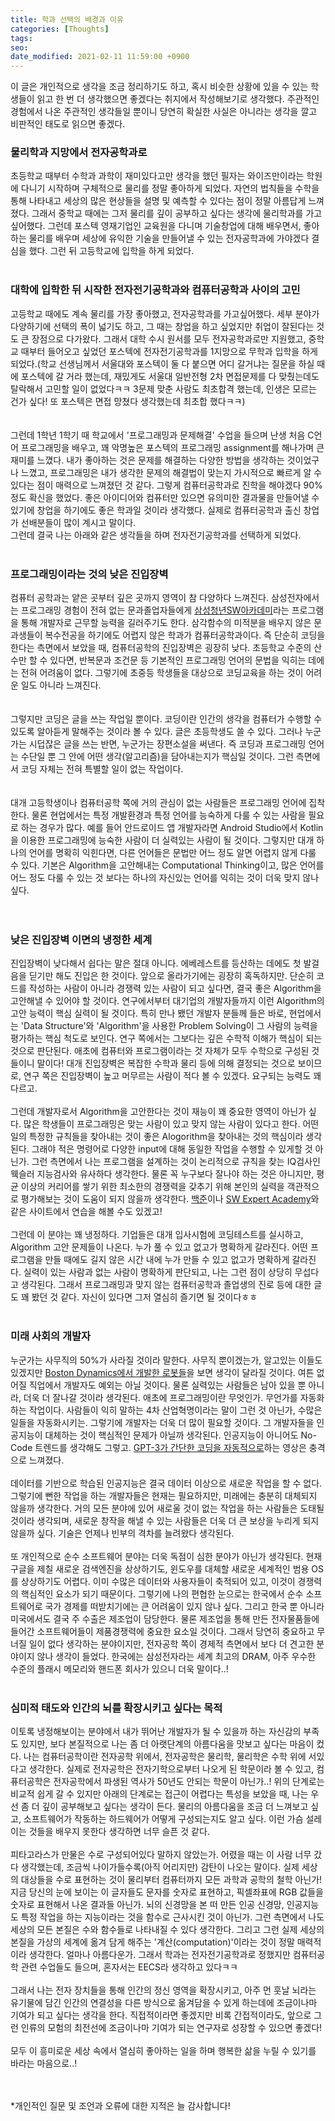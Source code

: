 ```yaml
---
title: 학과 선택의 배경과 이유
categories: [Thoughts]
tags:
seo:
date_modified: 2021-02-11 11:59:00 +0900
---
```

이 글은 개인적으로 생각을 조금 정리하기도 하고, 혹시 비슷한 상황에 있을 수 있는 학생들이 읽고 한 번 더 생각했으면 좋겠다는 취지에서 작성해보기로 생각했다. 주관적인 경험에서 나온 주관적인 생각들일 뿐이니 당연히 확실한 사실은 아니라는 생각을 깔고 비판적인 태도로 읽으면 좋겠다.
</br>

### 물리학과 지망에서 전자공학과로
초등학교 때부터 수학과 과학이 재미있다고만 생각을 했던 필자는 와이즈만이라는 학원에 다니기 시작하며 구체적으로 물리를 정말 좋아하게 되었다. 자연의 법칙들을 수학을 통해 나타내고 세상의 많은 현상들을 설명 및 예측할 수 있다는 점이 정말 아름답게 느껴졌다. 그래서 중학교 때에는 그저 물리를 깊이 공부하고 싶다는 생각에 물리학과를 가고 싶어했다. 그런데 포스텍 영재기업인 교육원을 다니며 기술창업에 대해 배우면서, 좋아하는 물리를 배우며 세상에 유익한 기술을 만들어낼 수 있는 전자공학과에 가야겠다 결심을 했다. 그런 뒤 고등학교에 입학을 하게 되었다.
</br>
</br>

### 대학에 입학한 뒤 시작한 전자전기공학과와 컴퓨터공학과 사이의 고민
고등학교 때에도 계속 물리를 가장 좋아했고, 전자공학과를 가고싶어했다. 세부 분야가 다양하기에 선택의 폭이 넓기도 하고, 그 때는 창업을 하고 싶었지만 취업이 잘된다는 것도 큰 장점으로 다가왔다. 그래서 대학 수시 원서를 모두 전자공학과로만 지원했고, 중학교 때부터 들어오고 싶었던 포스텍에 전자전기공학과를 1지망으로 무학과 입학을 하게 되었다.(학교 선생님께서 서울대와 포스텍이 둘 다 붙으면 어디 갈거냐는 질문을 하실 때에 포스텍에 갈 거라 했는데, 재밌게도 서울대 일반전형 2차 면접문제를 다 맞췄는데도 탈락해서 고민할 일이 없었다ㅋㅋ 3문제 맞춘 사람도 최초합격 했는데, 인생은 모르는 건가 싶다! 또 포스텍은 면접 망쳤다 생각했는데 최초합 했다ㅋㅋ)  
</br>
</br>
그런데 1학년 1학기 때 학교에서 '프로그래밍과 문제해결' 수업을 들으며 난생 처음 C언어 프로그래밍을 배우고, 꽤 악명높은 포스텍의 프로그래밍 assignment를 해나가며 큰 재미를 느꼈다. 내가 좋아하는 것은 문제를 해결하는 다양한 방법을 생각하는 것이었구나 느꼈고, 프로그래밍은 내가 생각한 문제의 해결법이 맞는지 가시적으로 빠르게 알 수 있다는 점이 매력으로 느껴졌던 것 같다. 그렇게 컴퓨터공학과로 진학을 해야겠다 90% 정도 확신을 했었다. 좋은 아이디어와 컴퓨터만 있으면 유의미한 결과물을 만들어낼 수 있기에 창업을 하기에도 좋은 학과일 것이라 생각했다. 실제로 컴퓨터공학과 출신 창업가 선배분들이 많이 계시고 말이다.  
그런데 결국 나는 아래와 같은 생각들을 하며 전자전기공학과를 선택하게 되었다.
</br>
</br>
  
### 프로그래밍이라는 것의 낮은 진입장벽
컴퓨터 공학과는 얕은 곳부터 깊은 곳까지 영역이 참 다양하다 느껴진다. 삼성전자에서는 프로그래밍 경험이 전혀 없는 문과졸업자들에게 [삼성청년SW아카데미](https://news.samsung.com/kr/%EC%82%BC%EC%84%B1%EC%B2%AD%EB%85%84sw%EC%95%84%EC%B9%B4%EB%8D%B0%EB%AF%B8-3%EA%B8%B0-%EC%88%98%EB%A3%8C-2%EB%85%84%EA%B0%84-1%EC%B2%9C%EC%97%AC%EB%AA%85-%EC%B7%A8%EC%97%85)라는 프로그램을 통해 개발자로 근무할 능력을 길러주기도 한다. 삼각함수의 미적분을 배우지 않은 문과생들이 복수전공을 하기에도 어렵지 않은 학과가 컴퓨터공학과이다. 즉 단순히 코딩을 한다는 측면에서 보았을 때, 컴퓨터공학의 진입장벽은 굉장히 낮다. 초등학교 수준의 산수만 할 수 있다면, 반복문과 조건문 등 기본적인 프로그래밍 언어의 문법을 익히는 데에는 전혀 어려움이 없다. 그렇기에 초중등 학생들을 대상으로 코딩교육을 하는 것이 어려운 일도 아니라 느껴진다.  
</br>
</br>
그렇지만 코딩은 글을 쓰는 작업일 뿐이다. 코딩이란 인간의 생각을 컴퓨터가 수행할 수 있도록 알아듣게 말해주는 것이라 볼 수 있다. 글은 초등학생도 쓸 수 있다. 그러나 누군가는 시덥잖은 글을 쓰는 반면, 누군가는 장편소설을 써낸다. 즉 코딩과 프로그래밍 언어는 수단일 뿐 그 안에 어떤 생각(알고리즘)을 담아내는지가 핵심일 것이다. 그런 측면에서 코딩 자체는 전혀 특별할 일이 없는 작업이다.  
</br>
</br>
대개 고등학생이나 컴퓨터공학 쪽에 거의 관심이 없는 사람들은 프로그래밍 언어에 집착한다. 물론 현업에서는 특정 개발환경과 특정 언어를 능숙하게 다룰 수 있는 사람을 필요로 하는 경우가 많다. 예를 들어 안드로이드 앱 개발자라면 Android Studio에서 Kotlin을 이용한 프로그래밍에 능숙한 사람이 더 실력있는 사람이 될 것이다. 그렇지만 대개 하나의 언어를 명확히 익힌다면, 다른 언어들은 문법만 어느 정도 알면 어렵지 않게 다룰 수 있다. 기본은 Algorithm을 고안해내는 Computational Thinking이고, 많은 언어를 어느 정도 다룰 수 있는 것 보다는 하나의 자신있는 언어를 익히는 것이 더욱 맞지 않나 싶다.  
</br>
</br>
  
### 낮은 진입장벽 이면의 냉정한 세계
진입장벽이 낮다해서 쉽다는 말은 절대 아니다. 에베레스트를 등산하는 데에도 첫 발걸음을 딛기만 해도 진입은 한 것이다. 앞으로 올라가기에는 굉장히 혹독하지만. 단순히 코드를 작성하는 사람이 아니라 경쟁력 있는 사람이 되고 싶다면, 결국 좋은 Algorithm을 고안해낼 수 있어야 할 것이다. 연구에서부터 대기업의 개발자들까지 이런 Algorithm의 고안 능력이 핵심 실력이 될 것이다. 특히 만나 뵀던 개발자 분들께 들은 바로, 현업에서는 'Data Structure'와 'Algorithm'을 사용한 Problem Solving이 그 사람의 능력을 평가하는 핵심 척도로 보인다. 연구 쪽에서는 그보다는 깊은 수학적 이해가 핵심이 되는 것으로 판단된다. 애초에 컴퓨터와 프로그램이라는 것 자체가 모두 수학으로 구성된 것들이니 말이다! 대개 진입장벽은 복잡한 수학과 물리 등에 의해 결정되는 것으로 보이므로, 연구 쪽은 진입장벽이 높고 머무르는 사람이 적다 볼 수 있겠다. 요구되는 능력도 꽤 다르고.
</br>
</br>
그런데 개발자로서 Algorithm을 고안한다는 것이 재능이 꽤 중요한 영역이 아닌가 싶다. 많은 학생들이 프로그래밍은 맞는 사람이 있고 맞지 않는 사람이 있다고 한다. 어떤 일의 특정한 규칙들을 찾아내는 것이 좋은 Alogorithm을 찾아내는 것의 핵심이라 생각된다. 그래야 적은 명령어로 다양한 input에 대해 동일한 작업을 수행할 수 있게할 것 아닌가. 그런 측면에서 나는 프로그램을 설계하는 것이 논리적으로 규칙을 찾는 IQ검사인 웩슬러 지능검사와 유사하다 생각한다. 물론 꼭 누구보다 잘나야 하는 것은 아니지만, 평균 이상의 커리어를 쌓기 위한 최소한의 경쟁력을 갖추기 위해 본인의 실력을 객관적으로 평가해보는 것이 도움이 되지 않을까 생각한다. [백준](https://www.acmicpc.net/problemset)이나 [SW Expert Academy](https://swexpertacademy.com/main/main.do)와 같은 사이트에서 연습을 해볼 수도 있겠고!
</br>
</br>
그런데 이 분야는 꽤 냉정하다. 기업들은 대개 입사시험에 코딩테스트를 실시하고, Algorithm 고안 문제들이 나온다. 누가 풀 수 있고 없고가 명확하게 갈라진다. 어떤 프로그램을 만들 때에도 길지 않은 시간 내에 누가 만들 수 있고 없고가 명확하게 갈라진다. 실력이 있는 사람과 없는 사람이 명확하게 판단되고, 나는 그런 점이 상당히 무섭다고 생각된다. 그래서 프로그래밍과 맞지 않는 컴퓨터공학과 졸업생의 진로 등에 대한 글도 꽤 봤던 것 같다. 자신이 있다면 그저 열심히 즐기면 될 것이다ㅎㅎ
</br>
</br> 
  
### 미래 사회의 개발자
누군가는 사무직의 50%가 사라질 것이라 말한다. 사무직 뿐이겠는가, 알고있는 이들도 있겠지만 [Boston Dynamics에서 개발한 로봇들](https://www.youtube.com/watch?v=fn3KWM1kuAw)을 보면 생각이 달라질 것이다. 여튼 없어질 직업에서 개발자도 예외는 아닐 것이다. 물론 실력있는 사람들은 남아 있을 뿐 아니라, 더욱 더 잘나갈 것이라 생각된다. 애초에 프로그래밍이란 무엇인가. 무언가를 자동화하는 작업이다. 사람들이 익히 말하는 4차 산업혁명이라는 말이 그런 것 아닌가, 수많은 일들을 자동화시키는. 그렇기에 개발자는 더욱 더 많이 필요할 것이다. 그 개발자들을 인공지능이 대체하는 것이 핵심적인 문제가 아닐까 생각된다. 인공지능이 아니어도 No-Code 트렌드를 생각해도 그렇고. [GPT-3가 간단한 코딩을 자동적으로](https://www.youtube.com/watch?v=gDDnTZchKec)하는 영상은 충격으로 느껴졌다.
</br>
</br>
데이터를 기반으로 학습된 인공지능은 결국 데이터 이상으로 새로운 작업을 할 수 없다. 그렇기에 뻔한 작업을 하는 개발자들은 현재는 필요하지만, 미래에는 충분히 대체되지 않을까 생각한다. 거의 모든 분야에 있어 새로울 것이 없는 작업을 하는 사람들은 도태될 것이라 생각되며, 새로운 창작을 해낼 수 있는 사람들은 더욱 더 큰 보상을 누리게 되지 않을까 싶다. 기술은 언제나 빈부의 격차를 늘려왔다 생각된다.
</br>
</br>
또 개인적으로 순수 소프트웨어 분야는 더욱 독점이 심한 분야가 아닌가 생각된다. 현재 구글을 제칠 새로운 검색엔진을 상상하기도, 윈도우를 대체할 새로운 세계적인 범용 OS를 상상하기도 어렵다. 이미 수많은 데이터와 사용자들이 축적되어 있고, 이것이 경쟁력의 핵심적인 요소가 되기 때문이다. 그렇기에 나의 편협한 눈으로는 한국에서 순수 소프트웨어로 국가 경제를 떠받치기에는 큰 어려움이 있지 않나 싶다. 그리고 한국 뿐 아니라 미국에서도 결국 주 수출은 제조업이 담당한다. 물론 제조업을 통해 만든 전자물품들에 들어간 소프트웨어들이 제품경쟁력에 중요한 요소일 것이다. 그래서 당연히 중요하고 무너질 일이 없다 생각하는 분야이지만, 전자공학 쪽이 경제적 측면에서 보다 더 견고한 분야이지 않나 생각이 들었다. 한국에는 삼성전자라는 세계 최고의 DRAM, 아주 우수한 수준의 플래시 메모리와 핸드폰 회사가 있으니 더욱 말이다..!
</br>
</br>
  
### 심미적 태도와 인간의 뇌를 확장시키고 싶다는 목적
이토록 냉정해보이는 분야에서 내가 뛰어난 개발자가 될 수 있을까 하는 자신감의 부족도 있지만, 보다 본질적으로 나는 좀 더 아랫단계의 아름다움을 맛보고 싶다는 마음이 컸다. 나는 컴퓨터공학이란 전자공학 위에서, 전자공학은 물리학, 물리학은 수학 위에 서있다고 생각한다. 실제로 전자공학은 전자기학으로부터 나오게 된 학문이라 볼 수 있고, 컴퓨터공학은 전자공학에서 파생된 역사가 50년도 안되는 학문이 아닌가..! 위의 단계로는 비교적 쉽게 갈 수 있지만 아래의 단계로는 접근이 어렵다는 특성을 보았을 때, 나는 우선 좀 더 깊이 공부해보고 싶다는 생각이 든다. 물리의 아름다움을 조금 더 느껴보고 싶고, 소프트웨어가 작동하는 하드웨어가 어떻게 구성되는지도 알고 싶다. 이런 가슴 설레이는 것들을 배우지 못한다 생각하면 너무 슬픈 것 같다.
</br>
</br>
피타고라스가 만물은 수로 구성되어있다 말하지 않았는가. 어렸을 때는 이 사람 너무 갔다 생각했는데, 조금씩 나이가들수록(아직 어리지만) 감탄이 나오는 말이다. 실제 세상의 대상들을 수로 표현하는 것이 물리부터 컴퓨터까지 모든 과학과 공학의 철학 아닌가! 지금 당신의 눈에 보이는 이 글자들도 문자를 숫자로 표현하고, 픽셀좌표에 RGB 값들을 숫자로 표현해서 나온 결과들 아닌가. 뇌의 신경망을 본 떠 만든 인공 신경망, 인공지능도 특정 작업을 하는 지능이라는 것을 함수로 근사시킨 것이 아닌가. 그런 측면에서 나도 세상의 모든 본질은 수와 함수들로 나타내질 수 있다 생각한다. 그리고 그런 실제 세상의 본질을 가상의 세계에 옮겨 담게 해주는 '계산(computation)'이라는 것이 정말 매력적이라 생각한다. 얼마나 아름다운가. 그래서 학과는 전자전기공학과로 정했지만 컴퓨터공학 관련 수업들도 들으며, 혼자서는 EECS라 생각하고 있다ㅋㅋ
</br>
</br>
그래서 나는 전자 장치들을 통해 인간의 정신 영역을 확장시키고, 아주 먼 훗날 뇌라는 유기물에 담긴 인간의 연결성을 다른 방식으로 옮겨담을 수 있게 하는데에 조금이나마 기여가 되고 싶다는 생각을 한다. 직접적이라면 좋겠지만 비록 간접적이라도, 앞으로 그런 인류의 모험의 최전선에 조금이나마 기여가 되는 연구자로 성장할 수 있으면 좋겠다!
</br>
</br>
모두 이 흥미로운 세상 속에서 열심히 좋아하는 일을 하며 행복한 삶을 누릴 수 있기를 바라는 마음으로..!
</br>
</br>
</br> 
   
  
*개인적인 질문 및 조언과 오류에 대한 지적은 늘 감사합니다!
